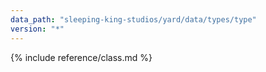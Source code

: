 ```yaml
---
data_path: "sleeping-king-studios/yard/data/types/type"
version: "*"
---
```


{% include reference/class.md %}
